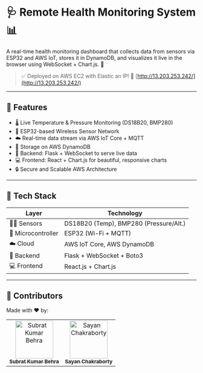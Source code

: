 # 🩺 Remote Health Monitoring System 📊

A real-time health monitoring dashboard that collects data from sensors via ESP32 and AWS IoT, stores it in DynamoDB, and visualizes it live in the browser using WebSocket + Chart.js. 🚀
>✅ Deployed on AWS EC2 with Elastic an IP!
> 🔗 [http://13.203.253.242/](http://13.203.253.242/)

---

## 📌 Features

- 🌡️ Live Temperature & Pressure Monitoring (DS18B20, BMP280)
- 📶 ESP32-based Wireless Sensor Network
- ☁️ Real-time data stream via AWS IoT Core + MQTT
- 💾 Storage on AWS DynamoDB
- 🧠 Backend: Flask + WebSocket to serve live data
- 💻 Frontend: React + Chart.js for beautiful, responsive charts
- 🔒 Secure and Scalable AWS Architecture

---

## 🧱 Tech Stack

| Layer          | Technology |
|----------------|------------|
| 👨‍🔬 Sensors       | DS18B20 (Temp), BMP280 (Pressure/Alt.) |
| 🔌 Microcontroller | ESP32 (Wi-Fi + MQTT) |
| ☁️ Cloud         | AWS IoT Core, AWS DynamoDB |
| 🧠 Backend       | Flask + WebSocket + Boto3 |
| 💻 Frontend      | React.js + Chart.js |

---
## 🤝 Contributors

Made with ❤️ by:

<table>
  <tr>
    <td align="center">
      <a href="https://github.com/Subratkb02">
        <img src="https://avatars.githubusercontent.com/Subratkb02" width="100px;" alt="Subrat Kumar Behra"/><br />
        <sub><b>Subrat Kumar Behra</b></sub>
      </a>
    </td>
    <td align="center">
      <a href="https://github.com/sayan922">
        <img src="https://avatars.githubusercontent.com/sayan922" width="100px;" alt="Sayan Chakraborty"/><br />
        <sub><b>Sayan Chakraborty</b></sub>
      </a>
    </td>
  </tr>
</table>
